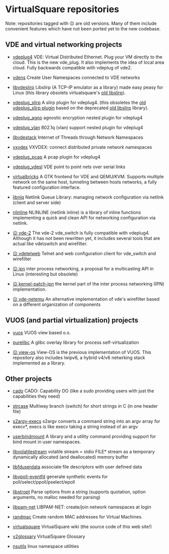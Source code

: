 # VirtualSquare repositories

Note: repositories tagged with &#9785; are old versions. Many of them include
convenient features which have not been ported yet to the new codebase.

## VDE and virtual networking projects

 * [vdeplug4](https://github.com/rd235/vdeplug4)
VDE: Virtual Distributed Ethernet. Plug your VM directly to the cloud.
This is the new vde\_plug. It also implements the idea of local area cloud.
Fully backwards compatible with vdeplug of vde2.

 * [vdens](https://github.com/rd235/vdens)
Create User Namespaces connected to VDE networks

 * [libvdeslirp](https://github.com/virtualsquare/libvdeslirp)
Libslirp (A TCP-IP emulator as a library) made easy peasy for Linux (this library obsolets virtualsquare's [old libslirp](https://github.com/rd235/libslirp)).

 * [vdeplug\_slirp](https://github.com/virtualsquare/vdeplug_slirp)
A slirp plugin for vdeplug4. (this obsoletes the [old vdeplug\_slirp plugin](https://github.com/rd235/vdeplug_slirp) based on the deprecated [old libslirp](https://github.com/rd235/libslirp) library).

 * [vdeplug\_agno](https://github.com/rd235/vdeplug_agno)
agnostic encryption nested plugin for vdeplug4

 * [vdeplug\_vlan](https://github.com/rd235/vdeplug_vlan)
802.1q (vlan) support nested plugin for vdeplug4

 * [libvdestack](https://github.com/rd235/libvdestack)
Internet of Threads through Network Namespaces

 * [vxvdex](https://github.com/rd235/vxvdex)
VXVDEX: connect distributed private network namespaces

 * [vdeplug\_pcap](https://github.com/rd235/vdeplug_pcap)
A pcap plugin for vdeplug4

 * [vdeplug\_vdesl](https://github.com/virtualsquare/vdeplug_vdesl)
VDE point to point nets over serial links

 * [virtualbricks](https://github.com/virtualsquare/virtualbricks)
A GTK frontend for VDE and QEMU/KVM. Supports multiple network on the same host, tunneling between hosts networks, a fully featured configuration interface.

 * [libnlq](https://github.com/virtualsquare/libnlq)
Netlink Queue Library: managing network configuration via netlink (client and server side)

 * [nlinline](https://github.com/virtualsquare/nlinline)
NLINLINE (netlink inline) is a library of inline functions implementing a quick and clean API for networking configuration via netlink.

 * [&#9785; vde-2](https://github.com/virtualsquare/vde-2)
The vde-2 vde\_switch is fully compatible with vdeplug4. Although it has not been rewritten yet, it includes
several tools that are actual like vde\switch and wirefilter.

 * [&#9785; vdetelweb](https://github.com/virtualsquare/vdetelweb)
Telnet and web configuration client for vde\_switch and wirefilter

 * [&#9785; ipn](https://github.com/virtualsquare/ipn)
inter process networking, a proposal for a multicasting API in Linux (interesting but obsolete)

 * [&#9785; kernel-patch-ipn](https://github.com/virtualsquare/kernel-patch-ipn)
the kernel part of the inter process networking (IPN) implementation.

 * [&#9785; vde-netemu](https://github.com/virtualsquare/vde-netemu)
An alternative implementation of vde's wirefilter based on a different organization of components

## VUOS (and partial virtualization) projects

 * [vuos](https://github.com/virtualsquare/vuos)
VUOS view based o.s.

 * [purelibc](https://github.com/virtualsquare/purelibc)
A glibc overlay library for process self-virtualization

 * [&#9785; view-os](https://github.com/virtualsquare/view-os)
View-OS is the previous implementation of VUOS. This repository also includes lwipv6, a hybrid v4/v6 netwrking stack
implemented as a library.

## Other projects

 * [cado](https://github.com/rd235/cado)
CADO: Capability DO (like a sudo providing users with just the capabilities they need)

 * [strcase](https://github.com/rd235/strcase)
Multiway branch (switch) for short strings in C (in one header file)

 * [s2argv-execs](https://github.com/rd235/s2argv-execs)
s2argv converts a command string into an argv array for execv\*, execs is like execv taking a string instead of an argv

 * [userbindmount](https://github.com/rd235/userbindmount)
A library and a utility command providing support for bind mount in user namespaces.

 * [libvolatilestream](https://github.com/rd235/libvolatilestream)
volatile stream = stdio FILE\* stream as a temporary dynamically allocated (and deallocated) memory buffer

 * [libfduserdata](https://github.com/rd235/libfduserdata)
associate file descriptors with user defined data

 * [libvpoll-eventfd](https://github.com/rd235/libvpoll-eventfd)
generate synthetic events for poll/select/ppoll/pselect/epoll

 * [libstropt](https://github.com/rd235/libstropt)
Parse options from a string (supports quotation, option arguments, no malloc needed for parsing)

 * [libpam-net](https://github.com/rd235/libpam-net)
LIBPAM-NET: create/join network namespaces at login

 * [randmac](https://github.com/virtualsquare/randmac)
Create random MAC addresses for Virtual Machines.

 * [virtualsquare](https://github.com/virtualsquare/virtualsquare.github.io)
VirtualSquare wiki (the source code of this web site!)

 * [v2glossary](https://github.com/virtualsquare/v2glossary)
VirtualSquare Glossary

 * [nsutils](https://github.com/rd235/nsutils)
linux namespace utilities
